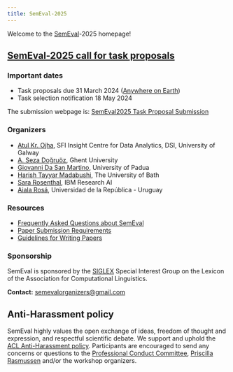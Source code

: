 ```yaml
---
title: SemEval-2025
---
```


Welcome to the [SemEval](https://semeval.github.io/)-2025 homepage!

## [SemEval-2025 call for task proposals](cft)

### Important dates

- Task proposals due 31 March 2024 ([Anywhere on Earth](https://en.wikipedia.org/wiki/Anywhere_on_Earth))
- Task selection notification 18 May 2024

The submission webpage is: [SemEval2025 Task Proposal Submission](https://openreview.net/group?id=aclweb.org/ACL/2025/Workshop/SemEval)




<!-- ## [SemEval-2024 tasks](tasks)  -->

<!---
### [SemEval-2024 program](schedule)
--->

<!-- ### Important dates for task participants

- Tasks announced (with sample data available): 15 July 2022
- Training data ready 1 September 2022
- Evaluation start 10 January 2023
- Evaluation end by 31 January 2023 (latest date; task organizers may choose an earlier date)
- Paper submission due 28 February 2023
- Notification to authors 31 March 2023
- Camera ready due 21 April 2023
- SemEval workshop: 13-14 July 2023 (co-located with [ACL-2023](https://2023.aclweb.org/) in Toronto, Canada)

All deadlines are 23:59 UTC-12 (["anywhere on Earth"](https://en.wikipedia.org/wiki/Anywhere_on_Earth)).

### Important dates for task organizers

- [Task proposals](cft) due 31 March 2022
- Task selection notification 18 May 2022
- Sample data ready 15 July 2022
- Training data ready 1 September 2022
- Evaluation data ready 1 December 2022 (internal deadline; not for public release)
- Evaluation start 10 January 2023
- Evaluation end by 31 January 2023 (latest date; task organizers may choose an earlier date)
- System paper submission due 28 February 2023
- Task paper submission due 7 March 2023
- Notification to authors 31 March 2023
- Camera ready due 21 April 2023
- SemEval workshop: 13-14 July 2023 (co-located with [ACL-2023](https://2023.aclweb.org/) in Toronto, Canada)****

All deadlines are 23:59 UTC-12 (["anywhere on Earth"](https://en.wikipedia.org/wiki/Anywhere_on_Earth)). -->


### Organizers

- [Atul Kr. Ojha](https://www.universityofgalway.ie/our-research/people/engineering-and-informatics/atulkumarojha/), SFI Insight Centre for Data Analytics, DSI, University of Galway
- [A. Seza Doğruöz](https://research.flw.ugent.be/en/as.dogruoz), Ghent University
- [Giovanni Da San Martino](https://scholar.google.fr/citations?user=URABLy0AAAAJ&hl=en), University of Padua
- [Harish Tayyar Madabushi](https://www.harishtayyarmadabushi.com/), The University of Bath
- [Sara Rosenthal](https://research.ibm.com/people/sara-rosenthal), IBM Research AI
- [Aiala Rosá](https://www.fing.edu.uy/es/node/40946), Universidad de la República - Uruguay

### Resources

- [Frequently Asked Questions about SemEval](/faq.html)
- [Paper Submission Requirements](/paper-requirements.html)
- [Guidelines for Writing Papers](/system-paper-template.html) 
<!-- - [SemEval-2025 call for task proposals (archival)](cft) -->

### Sponsorship

SemEval is sponsored by the [SIGLEX](http://alt.qcri.org/siglex/) Special Interest Group on the Lexicon of the Association for Computational Linguistics.


__Contact:__ <semevalorganizers@gmail.com>
<!--- Most questions not answered by the above resources should be directed to organizers of specific [tasks](tasks.html).
General questions about SemEval organization should be directed to <semevalorganizers@gmail.com>.--->

## Anti-Harassment policy

SemEval highly values the open exchange of ideas, freedom of thought and expression, and respectful scientific debate.
We support and uphold the [ACL Anti-Harassment policy](https://www.aclweb.org/adminwiki/index.php?title=Anti-Harassment_Policy).
Participants are encouraged to send any concerns or questions to the [Professional Conduct Committee](https://www.aclweb.org/adminwiki/index.php?title=Professional_Conduct_Committee),
[Priscilla Rasmussen](mailto:acl@aclweb.org) and/or the workshop organizers.
